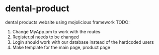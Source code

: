 # dental-product
dental products website using mojolicious framework
TODO:

1) Change MyApp.pm to work with the routes
2) Register.pl needs to be changed
3) Login should work with our database instead of the hardcoded users
4) Make template for the main page, product page

